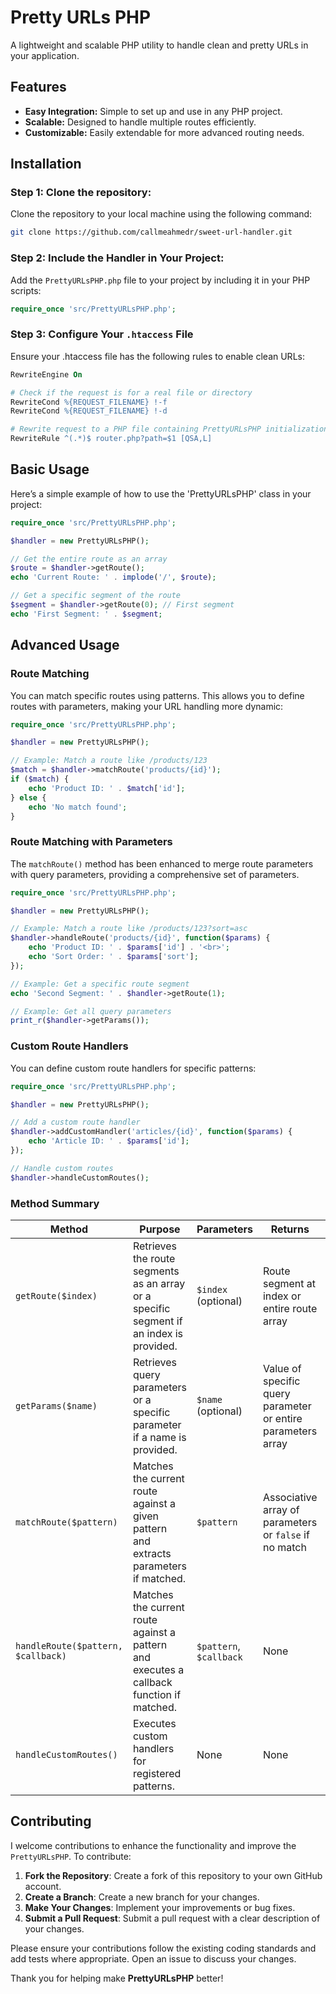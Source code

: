 # Pretty URLs PHP

A lightweight and scalable PHP utility to handle clean and pretty URLs in your application.

## Features

- **Easy Integration:** Simple to set up and use in any PHP project.
- **Scalable:** Designed to handle multiple routes efficiently.
- **Customizable:** Easily extendable for more advanced routing needs.

## Installation

### Step 1: Clone the repository:
Clone the repository to your local machine using the following command:
```bash
git clone https://github.com/callmeahmedr/sweet-url-handler.git
```

### Step 2: Include the Handler in Your Project:
Add the `PrettyURLsPHP.php` file to your project by including it in your PHP scripts:
```php
require_once 'src/PrettyURLsPHP.php';
```

### Step 3: Configure Your `.htaccess` File
Ensure your .htaccess file has the following rules to enable clean URLs:
```apache
RewriteEngine On

# Check if the request is for a real file or directory
RewriteCond %{REQUEST_FILENAME} !-f
RewriteCond %{REQUEST_FILENAME} !-d

# Rewrite request to a PHP file containing PrettyURLsPHP initialization (by default it's router.php)
RewriteRule ^(.*)$ router.php?path=$1 [QSA,L]
```

## Basic Usage

Here’s a simple example of how to use the 'PrettyURLsPHP' class in your project:
```php
require_once 'src/PrettyURLsPHP.php';

$handler = new PrettyURLsPHP();

// Get the entire route as an array
$route = $handler->getRoute();
echo 'Current Route: ' . implode('/', $route);

// Get a specific segment of the route
$segment = $handler->getRoute(0); // First segment
echo 'First Segment: ' . $segment;

```

## Advanced Usage
### Route Matching
You can match specific routes using patterns. This allows you to define routes with parameters, making your URL handling more dynamic:
```php
require_once 'src/PrettyURLsPHP.php';

$handler = new PrettyURLsPHP();

// Example: Match a route like /products/123
$match = $handler->matchRoute('products/{id}');
if ($match) {
    echo 'Product ID: ' . $match['id'];
} else {
    echo 'No match found';
}
```

### Route Matching with Parameters
The `matchRoute()` method has been enhanced to merge route parameters with query parameters, providing a comprehensive set of parameters.
```php
require_once 'src/PrettyURLsPHP.php';

$handler = new PrettyURLsPHP();

// Example: Match a route like /products/123?sort=asc
$handler->handleRoute('products/{id}', function($params) {
    echo 'Product ID: ' . $params['id'] . '<br>';
    echo 'Sort Order: ' . $params['sort'];
});

// Example: Get a specific route segment
echo 'Second Segment: ' . $handler->getRoute(1);

// Example: Get all query parameters
print_r($handler->getParams());
```

### Custom Route Handlers
You can define custom route handlers for specific patterns:
```php
require_once 'src/PrettyURLsPHP.php';

$handler = new PrettyURLsPHP();

// Add a custom route handler
$handler->addCustomHandler('articles/{id}', function($params) {
    echo 'Article ID: ' . $params['id'];
});

// Handle custom routes
$handler->handleCustomRoutes();
```

### Method Summary

| Method                     | Purpose                                                                                     | Parameters                | Returns                                               | Usage Example                                                   |
|----------------------------|---------------------------------------------------------------------------------------------|---------------------------|-------------------------------------------------------|-----------------------------------------------------------------|
| `getRoute($index)`         | Retrieves the route segments as an array or a specific segment if an index is provided.    | `$index` (optional)       | Route segment at index or entire route array         | `$route = $handler->getRoute();`<br>`$segment = $handler->getRoute(0);` |
| `getParams($name)`         | Retrieves query parameters or a specific parameter if a name is provided.                  | `$name` (optional)        | Value of specific query parameter or entire parameters array | `$params = $handler->getParams();`<br>`$value = $handler->getParams('sort');` |
| `matchRoute($pattern)`     | Matches the current route against a given pattern and extracts parameters if matched.      | `$pattern`                | Associative array of parameters or `false` if no match | `$match = $handler->matchRoute('products/{id}');`<br>`if ($match) { echo 'Product ID: ' . $match['id']; }` |
| `handleRoute($pattern, $callback)` | Matches the current route against a pattern and executes a callback function if matched. | `$pattern`, `$callback`   | None                                                  | `$handler->handleRoute('products/{id}', function($params) { echo 'Product ID: ' . $params['id']; });` |
| `handleCustomRoutes()`         | Executes custom handlers for registered patterns.    | None  | None | `$handler->handleCustomRoutes();` |

## Contributing
I welcome contributions to enhance the functionality and improve the `PrettyURLsPHP`. To contribute:

1. **Fork the Repository**: Create a fork of this repository to your own GitHub account.
2. **Create a Branch**: Create a new branch for your changes.
3. **Make Your Changes**: Implement your improvements or bug fixes.
4. **Submit a Pull Request**: Submit a pull request with a clear description of your changes.

Please ensure your contributions follow the existing coding standards and add tests where appropriate. Open an issue to discuss your changes.

Thank you for helping make **PrettyURLsPHP** better!
